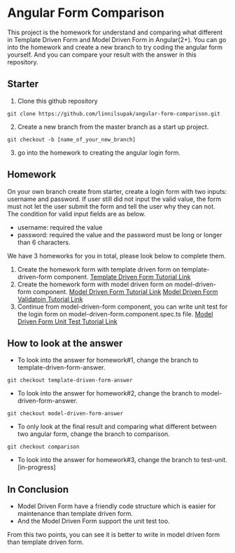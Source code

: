 # Angular Form Comparison

This project is the homework for understand and comparing what different in Template Driven Form and Model Driven Form in Angular(2+).
You can go into the homework and create a new branch to try coding the angular form yourself. And you can compare your result with the answer in this repository.

## Starter
1. Clone this github repository
```shell
git clone https://github.com/linnilsupak/angular-form-comparison.git
```
2. Create a new branch from the master branch as a start up project.
```shell
git checkout -b [name_of_your_new_branch]
```
3. go into the homework to creating the angular login form.

## Homework
On your own branch create from starter, create a login form with two inputs: username and password. If user still did not input the valid value, the form must not let the user submit the form and tell the user why they can not. The condition for valid input fields are as below.
+ username: required the value
+ password: required the value and the password must be long or longer than 6 characters.

We have 3 homeworks for you in total, please look below to complete them.
1. Create the homework form with template driven form on template-driven-form component.
<a href='https://codecraft.tv/courses/angular/forms/template-driven/'>Template Driven Form Tutorial Link</a>
2. Create the homework form with model driven form on model-driven-form component.
<a href='https://codecraft.tv/courses/angular/forms/model-driven/'>Model Driven Form Tutorial Link</a>
<a href='https://codecraft.tv/courses/angular/forms/model-driven-validation/'>Model Driven Form Validatoin Tutorial Link</a>
3. Continue from model-driven-form component, you can write unit test for the login form on model-driven-form.component.spec.ts file.
<a href='https://codecraft.tv/courses/angular/unit-testing/model-driven-forms/'>Model Driven Form Unit Test Tutorial Link</a>

## How to look at the answer
+ To look into the answer for homework#1, change the branch to template-driven-form-answer. 
```shell
git checkout template-driven-form-answer
```
+ To look into the answer for homework#2, change the branch to model-driven-form-answer.
```shell
git checkout model-driven-form-answer
```
+ To only look at the final result and comparing what different between two angular form, change the branch to comparison.
```shell
git checkout comparison
```
+ To look into the answer for homework#3, change the branch to test-unit.
[in-progress]

## In Conclusion
+ Model Driven Form have a friendly code structure which is easier for maintenance than template driven form.
+ And the Model Driven Form support the unit test too. 

From this two points, you can see it is better to write in model driven form than template driven form.


